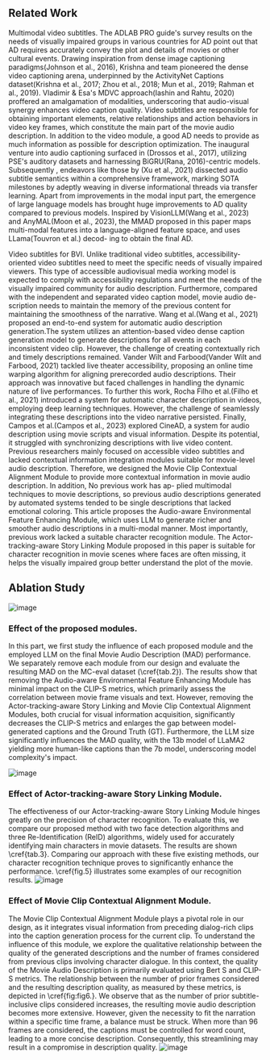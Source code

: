 ## Related Work
Multimodal video subtitles. The ADLAB PRO guide's survey results on the needs of visually impaired groups in various countries for AD point out that AD requires accurately convey the plot and details of movies or other cultural events. Drawing inspiration from dense image captioning paradigms(Johnson et al., 2016), Krishna and team pioneered the dense video captioning arena, underpinned by the ActivityNet Captions dataset(Krishna et al., 2017; Zhou et al., 2018; Mun et al., 2019; Rahman et al., 2019). Vladimir & Esa's MDVC approach(Iashin and Rahtu, 2020) proffered an amalgamation of modalities, underscoring that audio-visual synergy enhances video caption quality. Video subtitles are responsible for obtaining important elements, relative relationships and action behaviors in video key frames, which constitute the main part of the movie audio description. In addition to the video module, a good AD needs to provide as much information as possible for description optimization. The inaugural venture into audio captioning surfaced in (Drossos et al., 2017), utilizing PSE's auditory datasets and harnessing BiGRU(Rana, 2016)-centric models. Subsequently , endeavors like those by (Xu et al., 2021) dissected audio subtitle semantics within a comprehensive framework, marking SOTA milestones by adeptly weaving in diverse informational threads via transfer learning. Apart from improvements in the modal input part, the emergence of large language models has brought huge improvements to AD quality compared to previous models. Inspired by VisionLLM(Wang et al., 2023) and AnyMAL(Moon et al., 2023), the MMAD proposed in this paper maps multi-modal features into a language-aligned feature space, and uses LLama(Touvron et al.) decod- ing to obtain the final AD.

Video subtitles for BVI. Unlike traditional video subtitles, accessibility-oriented video subtitles need to meet the specific needs of visually impaired viewers. This type of accessible audiovisual media working model is expected to comply with accessibility regulations and meet the needs of the visually impaired community for audio description. Furthermore, compared with the independent and separated video caption model, movie audio de- scription needs to maintain the memory of the previous content for maintaining the smoothness of the narrative. Wang et al.(Wang et al., 2021) proposed an end-to-end system for automatic audio description generation.The system utilizes an attention-based video dense caption generation model to generate descriptions for all events in each inconsistent video clip. However, the challenge of creating contextually rich and timely descriptions remained. Vander Wilt and Farbood(Vander Wilt and Farbood, 2021) tackled live theater accessibility, proposing an online time warping algorithm for aligning prerecorded audio descriptions. Their approach was innovative but faced challenges in handling the dynamic nature of live performances. To further this work, Rocha Filho et al.(Filho et al., 2021) introduced a system for automatic character description in videos, employing deep learning techniques. However, the challenge of seamlessly integrating these descriptions into the video narrative persisted. Finally, Campos et al.(Campos et al., 2023) explored CineAD, a system for audio description using movie scripts and visual information. Despite its potential, it struggled with synchronizing descriptions with live video content. Previous researchers mainly focused on accessible video subtitles and lacked contextual information integration modules suitable for movie-level audio description. Therefore, we designed the Movie Clip Contextual Alignment Module to provide more contextual information in movie audio description. In addition, No previous work has ap- plied multimodal techniques to movie descriptions, so previous audio descriptions generated by automated systems tended to be single descriptions that lacked emotional coloring. This article proposes the Audio-aware Environmental Feature Enhancing Module, which uses LLM to generate richer and smoother audio descriptions in a multi-modal manner. Most importantly, previous work lacked a suitable character recognition module. The Actor- tracking-aware Story Linking Module proposed in this paper is suitable for character recognition in movie scenes where faces are often missing, it helps the visually impaired group better understand the plot of the movie.

## Ablation Study
![image](https://github.com/Daria8976/MMAD/assets/105217681/5d58d955-7fe3-4045-9404-ae90db9fa5fc)
### Effect of the proposed modules.
In this part, we first study the influence of each proposed module and the employed LLM on the final Movie Audio Description (MAD) performance. We separately remove each module from our design and evaluate the resulting MAD on the MC-eval dataset (\cref{tab.2}). The results show that removing the Audio-aware Environmental Feature Enhancing Module has minimal impact on the CLIP-S metrics, which primarily assess the correlation between movie frame visuals and text. However, removing the Actor-tracking-aware Story Linking and Movie Clip Contextual Alignment Modules, both crucial for visual information acquisition, significantly decreases the CLIP-S metrics and enlarges the gap between model-generated captions and the Ground Truth (GT). Furthermore, the LLM size significantly influences the MAD quality, with the 13b model of LLaMA2 yielding more human-like captions than the 7b model, underscoring model complexity's impact.

![image](https://github.com/Daria8976/MMAD/assets/105217681/8db392fc-21f0-4a99-94ef-e148a7ae577f)
### Effect of  Actor-tracking-aware Story Linking Module.
The effectiveness of our Actor-tracking-aware Story Linking Module hinges greatly on the precision of character recognition. To evaluate this, we compare our proposed method with two face detection algorithms and three Re-Identification (ReID) algorithms, widely used for accurately identifying main characters in movie datasets. The results are shown \cref{tab.3}.  Comparing our approach with these five existing methods, our character recognition technique proves to significantly enhance the performance. \cref{fig.5} illustrates some examples of our recognition results.
![image](https://github.com/Daria8976/MMAD/assets/105217681/b2b9ea56-fd8d-4478-b0b6-f65d06b27e14)


### Effect of Movie Clip Contextual Alignment Module.
The Movie Clip Contextual Alignment Module plays a pivotal role in our design, as it integrates visual information from preceding dialog-rich clips into the caption generation process for the current clip. To understand the influence of this module, we explore the qualitative relationship between the quality of the generated descriptions and the number of frames considered from previous clips involving character dialogue.  In this context, the quality of the Movie Audio Description is primarily evaluated using Bert S and CLIP-S metrics. The relationship between the number of prior frames considered and the resulting description quality, as measured by these metrics, is depicted in \cref{fig:fig6.}. We observe that as the number of prior subtitle-inclusive clips considered increases, the resulting movie audio description becomes more extensive. However, given the necessity to fit the narration within a specific time frame, a balance must be struck. When more than 96 frames are considered, the captions must be controlled for word count, leading to a more concise description. Consequently, this streamlining may result in a compromise in description quality.
![image](https://github.com/Daria8976/MMAD/assets/105217681/01af9431-a5f8-4763-8b7e-8ad3cc231e76)

